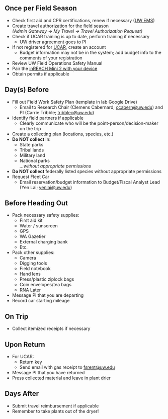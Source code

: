 ## Once per Field Season

- Check first aid and CPR certifications, renew if necessary ([UW EMS](https://sites.google.com/view/uwems/register-for-a-training-class))
- Create travel authorization for the field season  
  *(Admin Gateway → My Travel → Travel Authorization Request)*
- Check if UCAR training is up to date, perform training if necessary
  - UW driver agreement goes to PI
- If not registered for [UCAR](https://transportation.uw.edu/getting-around/vehicle-rental-ucar), create an account  
  - Budget information may not be in the system; add budget info to the comments of your registration
- Review UW Field Operations Safety Manual
- Pair the [inREACH Mini 2 with your device](https://support.garmin.com/en-US/?faq=TWAN84CpvH7mcrL9JETOV9&searchQuery=guest%20account)
- Obtain permits if applicable

## Day(s) Before

- Fill out Field Work Safety Plan (template in lab Google Drive)  
  - Email to Research Chair (Clemens Cabernard; [ccabern@uw.edu](mailto:ccabern@uw.edu)) and PI (Carrie Tribble; [tribblec@uw.edu](mailto:tribblec@uw.edu))
- Identify field partners if applicable
  - Clearly communicate who will be the point-person/decision-maker on the trip
- Create a collecting plan (locations, species, etc.)
- **Do NOT collect** in:
  - State parks
  - Tribal lands
  - Military land
  - National parks  
  *...without appropriate permissions*
- **Do NOT collect** federally listed species without appropriate permissions
- Request Fleet Car
  - Email reservation/budget information to Budget/Fiscal Analyst Lead (Yen Lai; [yenlai@uw.edu](mailto:yenlai@uw.edu))

## Before Heading Out

- Pack necessary safety supplies:
  - First aid kit
  - Water / sunscreen
  - GPS
  - WA Gazetier
  - External charging bank
  - Etc.
- Pack other supplies:
  - Camera
  - Digging tools
  - Field notebook
  - Hand lens
  - Press/plastic ziplock bags
  - Coin envelopes/tea bags
  - RNA Later
- Message PI that you are departing
- Record car starting mileage

## On Trip

- Collect itemized receipts if necessary

## Upon Return

- For UCAR:
  - Return key
  - Send email with gas receipt to [fsrent@uw.edu](mailto:fsrent@uw.edu)
- Message PI that you have returned
- Press collected material and leave in plant drier

## Days After

- Submit travel reimbursement if applicable
- Remember to take plants out of the dryer!
